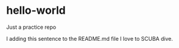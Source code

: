# hello-world
Just a practice repo

I adding this sentence to the README.md file
I love to SCUBA dive.
